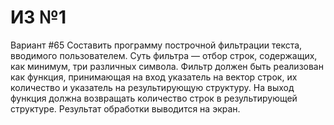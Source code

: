 # ИЗ №1
Вариант #65
Составить программу построчной фильтрации текста, вводимого пользователем. 
Суть фильтра — отбор строк, содержащих, как минимум, три различных символа. 
Фильтр должен быть реализован как функция, принимающая на вход указатель на вектор строк, их количество и 
указатель на результирующую структуру. На выход функция должна возвращать количество строк в результирующей структуре.
Результат обработки выводится на экран.

